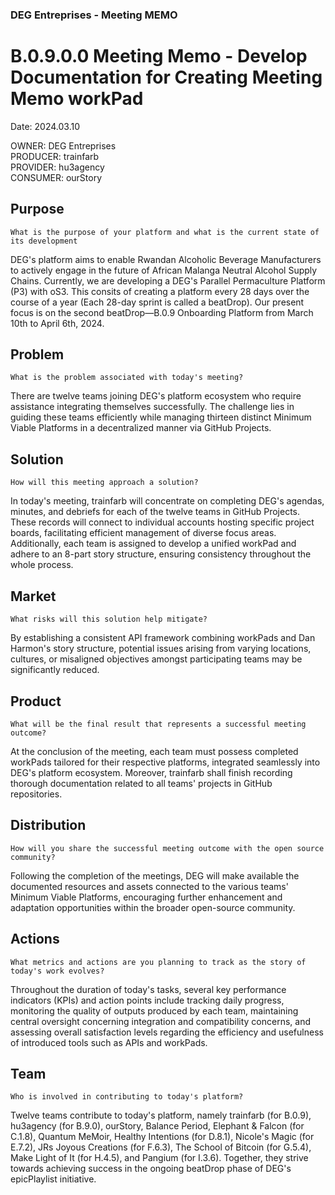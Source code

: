 ### DEG Entreprises - Meeting MEMO
# B.0.9.0.0 Meeting Memo - Develop Documentation for Creating Meeting Memo workPad
Date: 2024.03.10  
  
OWNER: DEG Entreprises  
PRODUCER: trainfarb  
PROVIDER: hu3agency  
CONSUMER: ourStory

## Purpose

`What is the purpose of your platform and what is the current state of its development`

DEG's platform aims to enable Rwandan Alcoholic Beverage Manufacturers to actively engage in the future of African Malanga Neutral Alcohol Supply Chains. Currently, we are developing a DEG's Parallel Permaculture Platform (P3) with oS3. This consits of creating a platform every 28 days over the course of a year (Each 28-day sprint is called a beatDrop). Our present focus is on the second beatDrop—B.0.9 Onboarding Platform from March 10th to April 6th, 2024.

## Problem

`What is the problem associated with today's meeting?`

There are twelve teams joining DEG's platform ecosystem who require assistance integrating themselves successfully. The challenge lies in guiding these teams efficiently while managing thirteen distinct Minimum Viable Platforms in a decentralized manner via GitHub Projects.

## Solution

`How will this meeting approach a solution?`

In today's meeting, trainfarb will concentrate on completing DEG's agendas, minutes, and debriefs for each of the twelve teams in GitHub Projects. These records will connect to individual accounts hosting specific project boards, facilitating efficient management of diverse focus areas. Additionally, each team is assigned to develop a unified workPad and adhere to an 8-part story structure, ensuring consistency throughout the whole process.

## Market

`What risks will this solution help mitigate?`

By establishing a consistent API framework combining workPads and Dan Harmon's story structure, potential issues arising from varying locations, cultures, or misaligned objectives amongst participating teams may be significantly reduced.

## Product

`What will be the final result that represents a successful meeting outcome?`

At the conclusion of the meeting, each team must possess completed workPads tailored for their respective platforms, integrated seamlessly into DEG's platform ecosystem. Moreover, trainfarb shall finish recording thorough documentation related to all teams' projects in GitHub repositories.

## Distribution

`How will you share the successful meeting outcome with the open source community?`

Following the completion of the meetings, DEG will make available the documented resources and assets connected to the various teams' Minimum Viable Platforms, encouraging further enhancement and adaptation opportunities within the broader open-source community.

## Actions

`What metrics and actions are you planning to track as the story of today's work evolves?`

Throughout the duration of today's tasks, several key performance indicators (KPIs) and action points include tracking daily progress, monitoring the quality of outputs produced by each team, maintaining central oversight concerning integration and compatibility concerns, and assessing overall satisfaction levels regarding the efficiency and usefulness of introduced tools such as APIs and workPads.

## Team

`Who is involved in contributing to today's platform?`

Twelve teams contribute to today's platform, namely trainfarb (for B.0.9), hu3agency (for B.9.0), ourStory, Balance Period, Elephant & Falcon (for C.1.8), Quantum MeMoir, Healthy Intentions (for D.8.1), Nicole's Magic (for E.7.2), JRs Joyous Creations (for F.6.3), The School of Bitcoin (for G.5.4), Make Light of It (for H.4.5), and Pangium (for I.3.6). Together, they strive towards achieving success in the ongoing beatDrop phase of DEG's epicPlaylist initiative.
